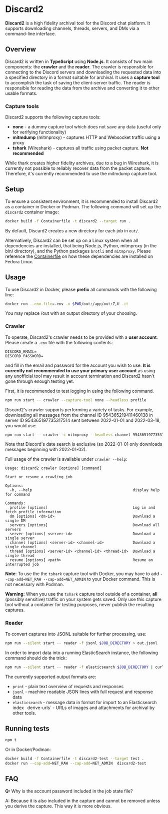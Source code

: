 # Discard2
**Discard2** is a high fidelity archival tool for the Discord chat platform.  It supports downloading channels, threads, servers, and DMs via a command-line interface.  

## Overview
Discard2 is written in **TypeScript** using **Node.js**. It consists of two main components: the **crawler** and the **reader**. The crawler is responsible for connecting to the Discord servers and downloading the requested data into a specified directory in a format suitable for archival. It uses a **capture tool** to accomplish the task of saving the client-server traffic. The reader is responsible for reading the data from the archive and converting it to other usable formats.

### Capture tools
Discard2 supports the following capture tools:

- **none** - a dummy capture tool which does not save any data (useful only for verifying functionality)
- **mitmdump** (mitmproxy) - captures HTTP and Websocket traffic using a proxy
- **tshark** (Wireshark) - captures all traffic using packet capture.  **Not recommended**

While thark creates higher fidelity archives, due to a bug in Wireshark, it is currently not possible to reliably recover data from the packet capture.  Therefore, it's currently recommended to use the mitmdump capture tool.

## Setup
To ensure a consistent environment, it is recommended to install Discard2 as a container in Docker or Podman.  The following command will set up the `discard2` container image:

```bash
docker build -f Containerfile -t discard2 --target run .
```

By default, Discard2 creates a new directory for each job in `out/`.

Alternatively, Discard2 can be set up on a Linux system when all dependencies are installed, that being Node.js, Python, mitmproxy (in the bin/ directory), and the Python packages `brotli` and `mitmproxy`.  Please reference the [Containerfile](Containerfile) on how these dependencies are installed on Fedora Linux.

## Usage

To use Discard2 in Docker, please **prefix** all commands with the following line:

```bash
docker run --env-file=.env -v $PWD/out:/app/out:Z,U -it
```

You may replace /out with an output directory of your choosing.

### Crawler

To operate, Discard2's crawler needs to be provided with a **user account**.  Please create a `.env` file with the following contents:

```
DISCORD_EMAIL=
DISCORD_PASSWORD=
```

and fill in the email and password for the account you wish to use.  **It is currently not recommended to use your primary user account** as using any unofficial tool may result in account termination and Discard2 hasn't gone through enough testing yet.

First, it is recommended to test logging in using the following command.

```bash
npm run start -- crawler --capture-tool none --headless profile  
```

Discard2's crawler supports performing a variety of tasks.  For example, downloading all messages from the channel ID 954365219411460138 in server ID 954365197735317514 sent between 2022-01-01 and 2022-03-18, you would use:

```bash
npm run start -- crawler -c mitmproxy --headless channel 954365197735317514 954365219411460138 --after 2022-01-01 --before 2022-03-18
```

Note that Discord's date search is exclusive (so 2022-01-01 only downloads messages beginning with 2022-01-02).

Full usage of the crawler is available under `crawler --help`:

```
Usage: discard2 crawler [options] [command]

Start or resume a crawling job

Options:
  -h, --help                                             display help for command

Commands:
  profile [options]                                      Log in and fetch profile information
  dm [options] <dm-id>                                   Download a single DM
  servers [options]                                      Download all servers
  server [options] <server-id>                           Download a single server
  channel [options] <server-id> <channel-id>             Download a single channel
  thread [options] <server-id> <channel-id> <thread-id>  Download a single thread
  resume [options] <path>                                Resume an interrupted job
```

**Note**: To use the the `tshark` capture tool with Docker, you may have to add `--cap-add=NET_RAW --cap-add=NET_ADMIN` to your Docker command.  This is not necessary with Podman.

**Warning:**  When you use the `tshark` capture tool outside of a container, **all** (possibly sensitive) traffic on your system gets saved.  Only use this capture tool without a container for testing purposes, never publish the resulting captures.

### Reader

To convert captures into JSONL suitable for further processing, use:

```bash
npm run --silent start -- reader -f jsonl $JOB_DIRECTORY > out.jsonl
```

In order to import data into a running ElasticSearch instance, the following command should do the trick:

```bash
npm run --silent start -- reader -f elasticsearch $JOB_DIRECTORY | curl --cacert $ELASTICSEARCH_CRT -u elastic:$ELASTICSEARCH_PASS -s -H "Content-Type: application/x-ndjson" -XPOST https://$ELASTICSEARCH_HOST/_bulk --data-binary @-; echo
```

The currently supported output formats are:

- `print` - plain text overview of requests and responses
- `jsonl` - machine readable JSON lines with full request and response data
- `elasticsearch` - message data in format for import to an Elasticsearch index
` `derive-urls` - URLs of images and attachments for archival by other tools.


## Running tests

```bash
npm t
```

Or in Docker/Podman:

```bash
docker build -f Containerfile -t discard2-test --target test .
docker run --cap-add=NET_RAW --cap-add=NET_ADMIN  discard2-test
```

## FAQ

**Q:** Why is the account password included in the job state file?

A: Because it is also included in the capture and cannot be removed unless you derive the capture.  This way it is more obvious.
